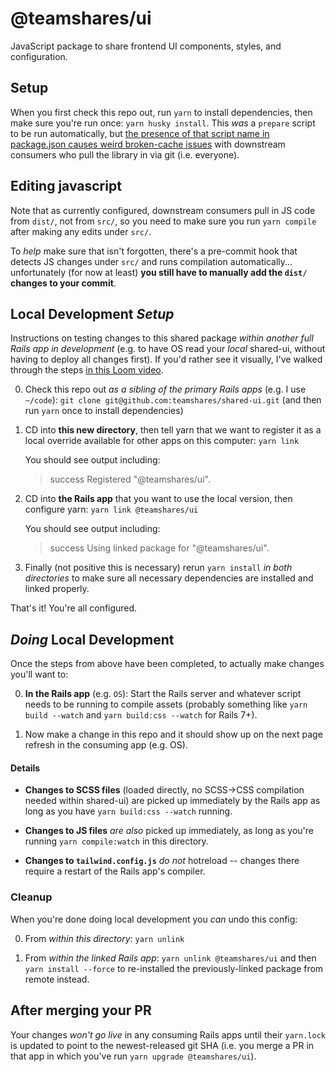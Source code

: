 # @teamshares/ui

JavaScript package to share frontend UI components, styles, and configuration.

## Setup

When you first check this repo out, run `yarn` to install dependencies, then make sure you're run once: `yarn husky install`.  This _was_ a `prepare` script to be run automatically, but [the presence of that script name in package.json causes weird broken-cache issues](https://github.com/yarnpkg/yarn/issues/7212#issuecomment-493720324) with downstream consumers who pull the library in via git (i.e. everyone).

## Editing javascript

Note that as currently configured, downstream consumers pull in JS code from `dist/`, not from `src/`, so you need to make sure you run `yarn compile` after making any edits under `src/`.

To _help_ make sure that isn't forgotten, there's a pre-commit hook that detects JS changes under `src/` and runs compilation automatically... unfortunately (for now at least) **you still have to manually add the  `dist/` changes to your commit**.

## Local Development _Setup_

Instructions on testing changes to this shared package _within another full Rails app in development_ (e.g. to have OS read your _local_ shared-ui, without having to deploy all changes first). If you'd rather see it visually, I've walked through the steps [in this Loom video](https://www.loom.com/share/856ecb06ed1945eab4d19cf7a6ec12b8).

0. Check this repo out _as a sibling of the primary Rails apps_ (e.g. I use `~/code`): `git clone git@github.com:teamshares/shared-ui.git` (and then run `yarn` once to install dependencies)

1. CD into **this new directory**, then tell yarn that we want to register it as a local override available for other apps on this computer: `yarn link`

    You should see output including:
    > success Registered "@teamshares/ui".

2. CD into **the Rails app** that you want to use the local version, then configure yarn: `yarn link @teamshares/ui`

    You should see output including:
    > success Using linked package for "@teamshares/ui".

3. Finally (not positive this is necessary) rerun `yarn install` _in both directories_ to make sure all necessary dependencies are installed and linked properly.

That's it! You're all configured.

## _Doing_ Local Development

Once the steps from above have been completed, to actually make changes you'll want to:

0. **In the Rails app** (e.g. `OS`): Start the Rails server and whatever script needs to be running to compile assets (probably something like `yarn build --watch` and `yarn build:css --watch` for Rails 7+).

1. Now make a change in this repo and it should show up on the next page refresh in the consuming app (e.g. OS).

#### Details

* **Changes to SCSS files** (loaded directly, no SCSS->CSS compilation needed within shared-ui) are picked up immediately by the Rails app as long as you have `yarn build:css --watch` running.

* **Changes to JS files** _are also_ picked up immediately, as long as you're running `yarn compile:watch` in this directory.

* **Changes to `tailwind.config.js`** _do not_ hotreload -- changes there require a restart of the Rails app's compiler.

### Cleanup

When you're done doing local development you _can_ undo this config:

0. From _within this directory_: `yarn unlink`

1. From _within the linked Rails app_: `yarn unlink @teamshares/ui` and then `yarn install --force` to re-installed the previously-linked package from remote instead.

## After merging your PR
Your changes _won't go live_ in any consuming Rails apps until their `yarn.lock` is updated to point to the newest-released git SHA (i.e. you merge a PR in that app in which you've run `yarn upgrade @teamshares/ui`).
